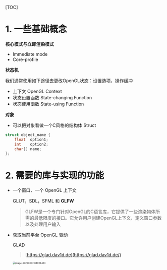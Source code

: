 [TOC]

# 1. 一些基础概念

**核心模式与立即渲染模式**

+ Immediate mode
+ Core-profile



**状态机**

我们通常使用如下途径去更改OpenGL状态：设置选项，操作缓冲

+ 上下文 OpenGL Context
+ 状态设置函数 State-changing Function
+ 状态使用函数 State-using Function



**对象**

+ 可以把对象看做一个C风格的结构体 Struct

```c
struct object_name {
    float  option1;
    int    option2;
    char[] name;
};
```



# 2. 需要的库与实现的功能

+ 一个窗口、一个 OpenGL 上下文

  GLUT，SDL，SFML 和 **GLFW**

  > GLFW是一个专门针对OpenGL的C语言库，它提供了一些渲染物体所需的最低限度的接口。它允许用户创建OpenGL上下文、定义窗口参数以及处理用户输入

+ 获取当前平台 OpenGL 驱动

  GLAD

  > [https://glad.dav1d.de](https://glad.dav1d.de/)
  
  
  
  <img src="https://www.qiniu.cregskin.com/202203031648499.png" alt="image-20220303164824463" style="zoom:50%;" />





































